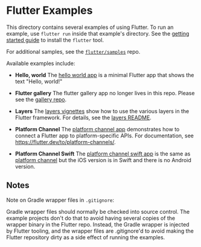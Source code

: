 # Flutter Examples

This directory contains several examples of using Flutter. To run an example,
use `flutter run` inside that example's directory. See the
[getting started guide](https://flutter.dev/getting-started/) to install the
`flutter` tool.

For additional samples, see the
[`flutter/samples`](https://github.com/flutter/samples) repo.

Available examples include:

- **Hello, world** The [hello world app](hello_world) is a minimal Flutter app
  that shows the text "Hello, world!"

- **Flutter gallery** The flutter gallery app no longer lives in this repo.
  Please see the [gallery repo](https://github.com/flutter/gallery).

- **Layers** The [layers vignettes](layers) show how to use the various layers
  in the Flutter framework. For details, see the
  [layers README](layers/README.md).

- **Platform Channel** The [platform channel app](platform_channel) demonstrates
  how to connect a Flutter app to platform-specific APIs. For documentation, see
  <https://flutter.dev/to/platform-channels/>.

- **Platform Channel Swift** The
  [platform channel swift app](platform_channel_swift) is the same as
  [platform channel](platform_channel) but the iOS version is in Swift and there
  is no Android version.

## Notes

Note on Gradle wrapper files in `.gitignore`:

Gradle wrapper files should normally be checked into source control. The example
projects don't do that to avoid having several copies of the wrapper binary in
the Flutter repo. Instead, the Gradle wrapper is injected by Flutter tooling,
and the wrapper files are .gitignore'd to avoid making the Flutter repository
dirty as a side effect of running the examples.
